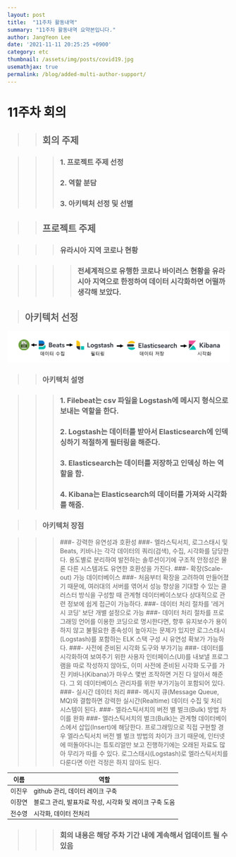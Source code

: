 ```yaml
---
layout: post
title:  "11주차 활동내역"
summary: "11주차 활동내역 요약본입니다."
author: JangYeon Lee
date: '2021-11-11 20:25:25 +0900'
category: etc
thumbnail: /assets/img/posts/covid19.jpg
usemathjax: true
permalink: /blog/added-multi-author-support/
---
```


# 11주차  회의


>>## 회의 주제


>>>###  1. 프로젝트 주제 선정
>>>###  2. 역할 분담
>>>###  3. 아키텍처 선정 및 선별

  
>>## 프로젝트 주제

>>>### 유라시아 지역 코로나 현황

>>>>### 전세계적으로 유행한 코로나 바이러스 현황을 유라시아 지역으로 한정하여 데이터 시각화하면 어떨까 생각해 보았다.

>## 아키텍처 선정
![ex_screenshot](/assets/img/posts/aca.png)

>>### 아키텍처 설명

>>>### 1. Filebeat는 csv 파일을  Logstash에 메시지 형식으로 보내는 역할을 한다.
>>>### 2. Logstash는 데이터를 받아서 Elasticsearch에 인덱싱하기 적절하게 필터링을 해준다.
>>>### 3. Elasticsearch는 데이터를 저장하고 인덱싱 하는 역할을 함.
>>>### 4. Kibana는 Elasticsearch의 데이터를 가져와 시각화를 해줌.

>>### 아키텍처 장점

>>>###- 강력한 유연성과 호환성
>>>###- 엘라스틱서치, 로그스태시 및 Beats, 키바나는 각각 데이터의 쿼리(검색), 수집, 시각화를 담당한다. 용도별로 분리하여 발전하는 솔루션이기에 구조적 안정성은 물론 다른 시스템과도 유연한 호환성을 가진다.
>>>###- 확장(Scale-out) 가능 데이터베이스
>>>###- 처음부터 확장을 고려하여 만들어졌기 때문에, 여러대의 서버를 엮어서 성능 향상을 기대할 수 있는 클러스터 방식을 구성할 때 관계형 데이터베이스보다 상대적으로 관련 정보에 쉽게 접근이 가능하다.
>>>###- 데이터 처리 절차를 '레거시 코딩' 보단 개별 설정으로 가능
>>>###- 데이터 처리 절차를 프로그래밍 언어를 이용한 코딩으로 명시한다면, 향후 유지보수가 용이하지 않고 불필요한 종속성이 높아지는 문제가 있지만 로그스태시(Logstash)를 포함하는 ELK 스택 구성 시 유연성 확보가 가능하다.
>>>###- 사전에 준비된 시각화 도구와 부가기능
>>>###- 데이터를 시각화하여 보여주기 위한 사용자 인터페이스(UI)를 내보낼 프로그램을 따로 작성하지 않아도, 이미 사전에 준비된 시각화 도구를 가진 키바나(Kibana)가 마우스 몇번 조작하면 거진 다 알아서 해준다. 그 외 데이터베이스 관리자를 위한 부가기능이 포함되어 있다.
>>>###- 실시간 데이터 처리
>>>###- 메시지 큐(Message Queue, MQ)와 결합하면 강력한 실시간(Realtime) 데이터 수집 및 처리 시스템이 된다.
>>>###- 엘라스틱서치의 버전 별 벌크(Bulk) 방법 차이를 완화
>>>###- 엘라스틱서치의 벌크(Bulk)는 관계형 데이터베이스에서 삽입(Insert)에 해당한다. 프로그래밍으로 직접 구현할 경우 엘라스틱서치 버전 별 벌크 방법의 차이가 크기 때문에, 인터넷에 떠돌아다니는 튜토리얼만 보고 진행하기에는 오래된 자료도 많아 무리가 따를 수 있다. 로그스태시(Logstash)로 엘라스틱서치를 다룬다면 이런 걱정은 하지 않아도 된다.
 

|이름|역할|
|------|-----|
|이진우|github 관리, 데이터 레이크 구축
|이장연|블로그 관리, 발표자료 작성, 시각화 및 레이크 구축 도움
|전수영|시각화, 데이터 전처리


>>>### 회의 내용은 해당 주차 기간 내에 계속해서 업데이트 될 수 있음